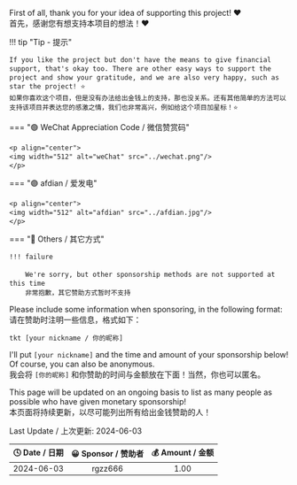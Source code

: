 First of all, thank you for your idea of supporting this project! ❤️  
首先，感谢您有想支持本项目的想法！❤️

!!! tip "Tip - 提示"

    If you like the project but don't have the means to give financial support, that's okay too. There are other easy ways to support the project and show your gratitude, and we are also very happy, such as star the project! ⭐  
    如果你喜欢这个项目，但是没有办法给出金钱上的支持，那也没关系。还有其他简单的方法可以支持该项目并表达您的感激之情，我们也非常高兴，例如给这个项目加星标！⭐

=== "🟢 WeChat Appreciation Code / 微信赞赏码"

    <p align="center">
    <img width="512" alt="weChat" src="../wechat.png"/>
    </p>

=== "🟣 afdian / 爱发电"

    <p align="center">
    <img width="512" alt="afdian" src="../afdian.jpg"/>
    </p>

=== "🔵 Others / 其它方式"

    !!! failure

        We're sorry, but other sponsorship methods are not supported at this time  
        非常抱歉，其它赞助方式暂时不支持

Please include some information when sponsoring, in the following format:  
请在赞助时注明一些信息，格式如下：

```linenums="0"
tkt [your nickname / 你的昵称]
```

I'll put `[your nickname]` and the time and amount of your sponsorship below! Of course, you can also be anonymous.  
我会将 `[你的昵称]` 和你赞助的时间与金额放在下面！当然，你也可以匿名。

This page will be updated on an ongoing basis to list as many people as possible who have given monetary sponsorship!  
本页面将持续更新，以尽可能列出所有给出金钱赞助的人！

Last Update / 上次更新: 2024-06-03

| 🕓 Date / 日期 | 😀 Sponsor / 赞助者 | 💰 Amount / 金额 |
| :-----------: | :----------------: | :-------------: |
|  2024-06-03   |      rgzz666       |      1.00       |